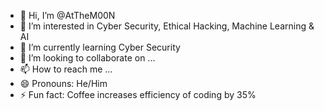 - 👋 Hi, I’m @AtTheM00N
- 👀 I’m interested in Cyber Security, Ethical Hacking, Machine Learning & AI
- 🌱 I’m currently learning Cyber Security
- 💞️ I’m looking to collaborate on ...
- 📫 How to reach me ...
- 😄 Pronouns: He/Him
- ⚡ Fun fact: Coffee increases efficiency of coding by 35% 

<!---
AtTheM00N/AtTheM00N is a ✨ special ✨ repository because its `README.md` (this file) appears on your GitHub profile.
You can click the Preview link to take a look at your changes.
--->
